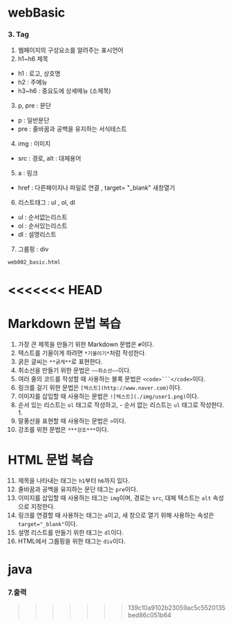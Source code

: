 # webBasic
### 3. Tag
1. 웹페이지의 구성요소를 알려주는 표시언어
2. h1~h6 제목
 - h1 : 로고, 상호명
 - h2 : 주메뉴
 - h3~h6 : 중요도에 상세메뉴 (소제목)
3. p, pre : 문단
 - p : 일반문단
 - pre : 줄바꿈과 공백을 유지하는 서식테스트
4. img : 이미지
 - src : 경로, alt : 대체용어 
5. a : 링크
 - href : 다른페이지나 파일로 연결 , target= "_blank" 새창열기
6. 리스트태그 : ul , ol, dl 
 - ul : 순서없는리스트
 - ol : 순서있는리스트
 - dl : 설명리스트
 7. 그룹핑 : div
 
 `web002_basic.html`

<<<<<<< HEAD
=======
#  Markdown 문법 복습
1. 가장 큰 제목을 만들기 위한 Markdown 문법은 `#`이다.
2. 텍스트를 기울이게 하려면 `*기울이기*`처럼 작성한다.
3. 굵은 글씨는 `**굵게**`로 표현한다.
4. 취소선을 만들기 위한 문법은 `~~취소선~~`이다.
5. 여러 줄의 코드를 작성할 때 사용하는 블록 문법은 `<code>```</code>`이다.
6. 링크를 걸기 위한 문법은 `[텍스트](http://www.naver.com)`이다.
7. 이미지를 삽입할 때 사용하는 문법은 `![텍스트](./img/user1.png)`이다.
8. 순서 있는 리스트는 `ol` 태그로 작성하고,  - 
   순서 없는 리스트는 `ul` 태그로 작성한다.  1.
9. 말풍선을 표현할 때 사용하는 문법은 `>`이다.
10. 강조를 위한 문법은 `***강조***`이다.

#   HTML 문법 복습
11. 제목을 나타내는 태그는 `h1`부터 `h6`까지 있다.
12. 줄바꿈과 공백을 유지하는 문단 태그는 `pre`이다.
13. 이미지를 삽입할 때 사용하는 태그는 `img`이며, 경로는 `src`, 
    대체 텍스트는 `alt` 속성으로 지정한다.
14. 링크를 연결할 때 사용하는 태그는 `a`이고, 
    새 창으로 열기 위해 사용하는 속성은 `target="_blank"`이다.
15. 설명 리스트를 만들기 위한 태그는 `dl`이다.
16. HTML에서 그룹핑을 위한 태그는 `div`이다.

 # java
 ### 7.출력
 

>>>>>>> 139c10a9102b23059ac5c5520135bed86c051b64

